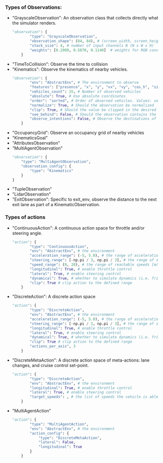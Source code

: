 ### Types of Observations:
* "GrayscaleObservation": An observation class that collects directly what the simulator renders.
    ```python
    "observation": {
            "type": "GrayscaleObservation",
            "observation_shape": (84, 84), # (screen_width, screen_height)
            "stack_size": 4, # number of input channels N (N x W x H)
            "weights": [0.2989, 0.5870, 0.1140]  # weights for RGB conversion
        }
    ```
* "TimeToCollision": Observe the time to collision
* "Kinematics": Observe the kinematics of nearby vehicles.
    ```python
    "observation": {
            "env": "AbstractEnv", # The environment to observe
            "features": ["presence", "x", "y", "vx", "vy", "cos_h", "sin_h"], # Names of features used in the observation
            "vehicles_count": 15, # Number of observed vehicles
            "absolute": True, # Use absolute coordinates
            "order": "sorted", # Order of observed vehicles. Values: sorted, shuffled
            "normalize": True, # Should the observation be normalized
            "clip": True, # Should the value be clipped in the desired range
            "see_behind": False, # Should the observation contains the vehicles behind
            "observe_intentions": False, # Observe the destinations of other vehicles
        }
    ```
* "OccupancyGrid": Observe an occupancy grid of nearby vehicles
* "KinematicsGoal"
* "AttributesObservation"
* "MultiAgentObservation"
    ```python
    "observation": {
        "type": "MultiAgentObservation",
        "observation_config": {
            "type": "Kinematics"
        }
    }
    ```
* "TupleObservation"
* "LidarObservation"
* "ExitObservation": Specific to exit_env, observe the distance to the next exit lane as part of a KinematicObservation.

### Types of actions
* "ContinuousAction": A continuous action space for throttle and/or steering angle.
    ```python
    "action": {
            "type": "ContinuousAction",
            "env": "AbstractEnv", # the environment
            "acceleration_range": (-5, 5.0), # the range of acceleration values [m/s²]
            "steering_range": [-np.pi / 3, np.pi / 3], # the range of steering values [rad]
            "speed_range": (0, 20), # the range of reachable speeds [m/s]
            "longitudinal": True, # enable throttle control
            "lateral": True, # enable steering control
            "dynamical": True, # whether to simulate dynamics (i.e. friction) rather than kinematics
            "clip": True # clip action to the defined range
        }
    ```
* "DiscreteAction": A discrete action space
    ```python
    "action": {
            "type": "DiscreteAction",
            "env": "AbstractEnv", # the environment
            "acceleration_range": (-5, 5.0), # the range of acceleration values [m/s²]
            "steering_range": [-np.pi / 3, np.pi / 3], # the range of steering values [rad]
            "longitudinal": True, # enable throttle control
            "lateral": True, # enable steering control
            "dynamical": True, # whether to simulate dynamics (i.e. friction) rather than kinematics
            "clip": True # clip action to the defined range
            "actions_per_axis", 3
        }
    ```
* "DiscreteMetaAction": A discrete action space of meta-actions: lane changes, and cruise control set-point.
    ```python
    "action": {
            "type": "DiscreteAction",
            "env": "AbstractEnv", # the environment
            "longitudinal": True, # enable throttle control
            "lateral": True, # enable steering control
            "target_speeds": , # the list of speeds the vehicle is able to track
        }
    ```
* "MultiAgentAction"
    ```python
    "action": {
            "type": "MultiAgentAction",
            "env": "AbstractEnv", # the environment
            "action_config": {
                "type": "DiscreteMetaAction",
                "lateral": False,
                "longitudinal": True
            }
        }
    ```